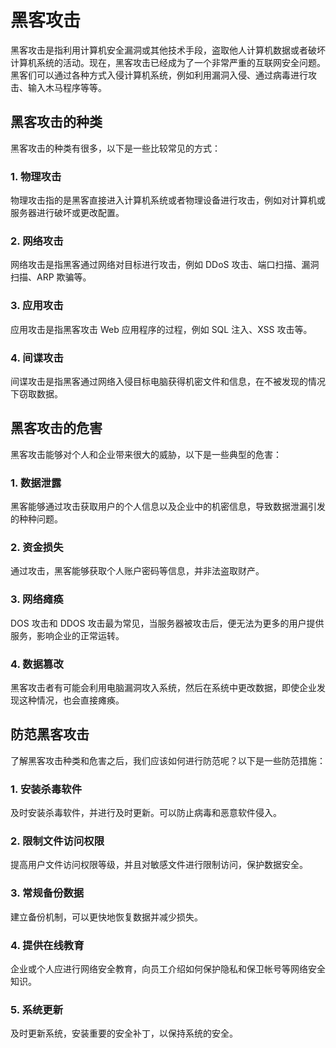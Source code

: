 # 黑客攻击

黑客攻击是指利用计算机安全漏洞或其他技术手段，盗取他人计算机数据或者破坏计算机系统的活动。现在，黑客攻击已经成为了一个非常严重的互联网安全问题。黑客们可以通过各种方式入侵计算机系统，例如利用漏洞入侵、通过病毒进行攻击、输入木马程序等等。

## 黑客攻击的种类

黑客攻击的种类有很多，以下是一些比较常见的方式：

### 1. 物理攻击

物理攻击指的是黑客直接进入计算机系统或者物理设备进行攻击，例如对计算机或服务器进行破坏或更改配置。

### 2. 网络攻击

网络攻击是指黑客通过网络对目标进行攻击，例如 DDoS 攻击、端口扫描、漏洞扫描、ARP 欺骗等。

### 3. 应用攻击

应用攻击是指黑客攻击 Web 应用程序的过程，例如 SQL 注入、XSS 攻击等。

### 4. 间谍攻击

间谍攻击是指黑客通过网络入侵目标电脑获得机密文件和信息，在不被发现的情况下窃取数据。

## 黑客攻击的危害

黑客攻击能够对个人和企业带来很大的威胁，以下是一些典型的危害：

### 1. 数据泄露

黑客能够通过攻击获取用户的个人信息以及企业中的机密信息，导致数据泄漏引发的种种问题。

### 2. 资金损失

通过攻击，黑客能够获取个人账户密码等信息，并非法盗取财产。

### 3. 网络瘫痪

DOS 攻击和 DDOS 攻击最为常见，当服务器被攻击后，便无法为更多的用户提供服务，影响企业的正常运转。

### 4. 数据篡改

黑客攻击者有可能会利用电脑漏洞攻入系统，然后在系统中更改数据，即使企业发现这种情况，也会直接瘫痪。

## 防范黑客攻击

了解黑客攻击种类和危害之后，我们应该如何进行防范呢？以下是一些防范措施：

### 1. 安装杀毒软件

及时安装杀毒软件，并进行及时更新。可以防止病毒和恶意软件侵入。

### 2. 限制文件访问权限

提高用户文件访问权限等级，并且对敏感文件进行限制访问，保护数据安全。

### 3. 常规备份数据

建立备份机制，可以更快地恢复数据并减少损失。

### 4. 提供在线教育

企业或个人应进行网络安全教育，向员工介绍如何保护隐私和保卫帐号等网络安全知识。

### 5. 系统更新

及时更新系统，安装重要的安全补丁，以保持系统的安全。